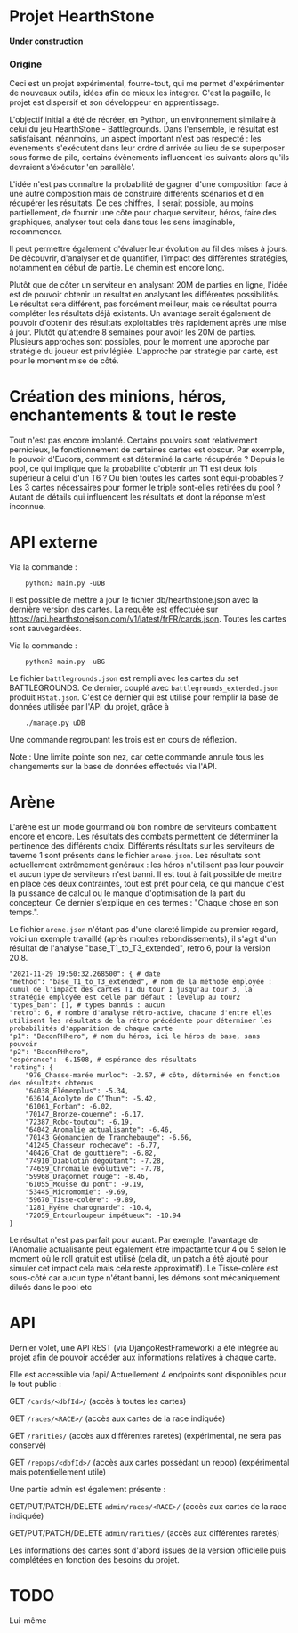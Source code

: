 # Projet HearthStone

**Under construction**


### Origine
Ceci est un projet expérimental, fourre-tout, qui me permet d'expérimenter de nouveaux outils, idées afin de mieux les intégrer. C'est la pagaille, le projet est dispersif et son développeur en apprentissage.


L'objectif initial a été de récréer, en Python, un environnement similaire à celui du jeu HearthStone - Battlegrounds.
Dans l'ensemble, le résultat est satisfaisant, néanmoins, un aspect important n'est pas respecté : les évènements s'exécutent dans leur ordre d'arrivée au lieu de se superposer sous forme de pile, certains évènements influencent les suivants alors qu'ils devraient s'éxécuter 'en parallèle'.

L'idée n'est pas connaître la probabilité de gagner d'une composition face à une autre composition mais de construire différents scénarios et d'en récupérer les résultats. De ces chiffres, il serait possible, au moins partiellement, de fournir une côte pour chaque serviteur, héros, faire des graphiques, analyser tout cela dans tous les sens imaginable, recommencer.

Il peut permettre également d'évaluer leur évolution au fil des mises à jours. De découvrir, d'analyser et de quantifier, l'impact des différentes stratégies, notamment en début de partie. Le chemin est encore long.

Plutôt que de côter un serviteur en analysant 20M de parties en ligne, l'idée est de pouvoir obtenir un résultat en analysant les différentes possibilités. Le résultat sera différent, pas forcément meilleur, mais ce résultat pourra compléter les résultats déjà existants. Un avantage serait également de pouvoir d'obtenir des résultats exploitables très rapidement après une mise à jour. Plutôt qu'attendre 8 semaines pour avoir les 20M de parties.
Plusieurs approches sont possibles, pour le moment une approche par stratégie du joueur est privilégiée.
L'approche par stratégie par carte, est pour le moment mise de côté.


# Création des minions, héros, enchantements & tout le reste
Tout n'est pas encore implanté. Certains pouvoirs sont relativement pernicieux, le fonctionnement de certaines cartes est obscur. Par exemple, le pouvoir d'Eudora, comment est déterminé la carte récupérée ? Depuis le pool, ce qui implique que la probabilité d'obtenir un T1 est deux fois supérieur à celui d'un T6 ? Ou bien toutes les cartes sont équi-probables ? Les 3 cartes nécessaires pour former le triple sont-elles retirées du pool ? Autant de détails qui influencent les résultats et dont la réponse m'est inconnue.


# API externe
Via la commande :
```
    python3 main.py -uDB
```
Il est possible de mettre à jour le fichier db/hearthstone.json avec la dernière version des cartes.
La requête est effectuée sur https://api.hearthstonejson.com/v1/latest/frFR/cards.json.
Toutes les cartes sont sauvegardées.

Via la commande :
```
    python3 main.py -uBG
```
Le fichier `battlegrounds.json` est rempli avec les cartes du set BATTLEGROUNDS.
Ce dernier, couplé avec `battlegrounds_extended.json` produit `HStat.json`.
C'est ce dernier qui est utilisé pour remplir la base de données utilisée par l'API du projet, grâce à 
```
    ./manage.py uDB
```
Une commande regroupant les trois est en cours de réflexion.

Note : Une limite pointe son nez, car cette commande annule tous les changements sur la base de données effectués via l'API.


# Arène
L'arène est un mode gourmand où bon nombre de serviteurs combattent encore et encore.
Les résultats des combats permettent de déterminer la pertinence des différents choix.
Différents résultats sur les serviteurs de taverne 1 sont présents dans le fichier `arene.json`.
Les résultats sont actuellement extrêmement généraux : les héros n'utilisent pas leur pouvoir et aucun type de serviteurs n'est banni. Il est tout à fait possible de mettre en place ces deux contraintes, tout est prêt pour cela, ce qui manque c'est la puissance de calcul ou le manque d'optimisation de la part du concepteur. Ce dernier s'explique en ces termes : "Chaque chose en son temps.".

Le fichier `arene.json` n'étant pas d'une clareté limpide au premier regard, voici un exemple travaillé (après moultes rebondissements), il s'agit d'un résultat de l'analyse "base_T1_to_T3_extended", retro 6, pour la version 20.8.

```
"2021-11-29 19:50:32.268500": { # date
"method": "base_T1_to_T3_extended", # nom de la méthode employée : cumul de l'impact des cartes T1 du tour 1 jusqu'au tour 3, la stratégie employée est celle par défaut : levelup au tour2
"types_ban": [], # types bannis : aucun
"retro": 6, # nombre d'analyse rétro-active, chacune d'entre elles utilisent les résultats de la rétro précédente pour déterminer les probabilités d'apparition de chaque carte
"p1": "BaconPHhero", # nom du héros, ici le héros de base, sans pouvoir
"p2": "BaconPHhero",
"espérance": -6.1508, # espérance des résultats
"rating": {
    "976_Chasse-marée murloc": -2.57, # côte, déterminée en fonction des résultats obtenus
    "64038_Élémenplus": -5.34,
    "63614_Acolyte de C’Thun": -5.42,
    "61061_Forban": -6.02,
    "70147_Bronze-couenne": -6.17,
    "72387_Robo-toutou": -6.19,
    "64042_Anomalie actualisante": -6.46,
    "70143_Géomancien de Tranchebauge": -6.66,
    "41245_Chasseur rochecave": -6.77,
    "40426_Chat de gouttière": -6.82,
    "74910_Diablotin dégoûtant": -7.28,
    "74659_Chromaile évolutive": -7.78,
    "59968_Dragonnet rouge": -8.46,
    "61055_Mousse du pont": -9.19,
    "53445_Micromomie": -9.69,
    "59670_Tisse-colère": -9.89,
    "1281_Hyène charognarde": -10.4,
    "72059_Entourloupeur impétueux": -10.94
}
```
Le résultat n'est pas parfait pour autant. Par exemple, l'avantage de l'Anomalie actualisante peut également être impactante tour 4 ou 5 selon le moment où le roll gratuit est utilisé (cela dit, un patch a été ajouté pour simuler cet impact cela mais cela reste approximatif). Le Tisse-colère est sous-côté car aucun type n'étant banni, les démons sont mécaniquement dilués dans le pool etc


# API
Dernier volet, une API REST (via DjangoRestFramework) a été intégrée au projet afin de pouvoir accéder aux informations relatives à chaque carte.

Elle est accessible via /api/
Actuellement 4 endpoints sont disponibles pour le tout public :

GET `/cards/<dbfId>/` (accès à toutes les cartes)

GET `/races/<RACE>/` (accès aux cartes de la race indiquée)

GET `/rarities/` (accès aux différentes raretés) (expérimental, ne sera pas conservé)

GET `/repops/<dbfId>/` (accès aux cartes possédant un repop) (expérimental mais potentiellement utile)

Une partie admin est également présente :

GET/PUT/PATCH/DELETE `admin/races/<RACE>/` (accès aux cartes de la race indiquée)

GET/PUT/PATCH/DELETE `admin/rarities/` (accès aux différentes raretés)

Les informations des cartes sont d'abord issues de la version officielle puis complétées en fonction des besoins du projet.



# TODO
Lui-même